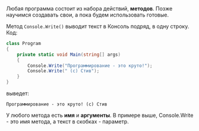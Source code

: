 Любая программа состоит из набора действий, **методов**. Позже научимся создавать свои, а пока будем использовать готовые.

Метод `Console.Write()` выводит текст в Консоль подряд, в одну строку. Код:

```csharp 
class Program
{
    private static void Main(string[] args)
    {
        Console.Write("Программирование - это круто!");
        Console.Write(" (с) Стив");
    }
}
```
выведет:
```
Программирование - это круто! (c) Стив
```

У любого метода есть **имя** и **аргументы**. В примере выше, Console.Write - это имя метода, а текст в скобках - параметр.
